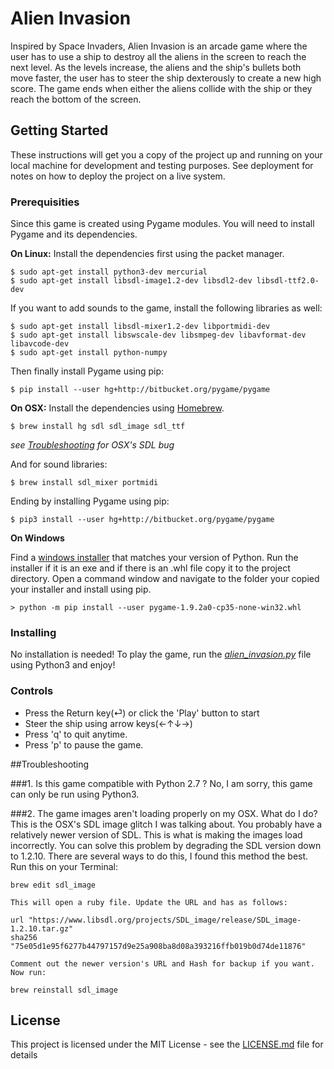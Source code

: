 # Alien Invasion

Inspired by Space Invaders, Alien Invasion is an arcade game where the user has to use a ship to destroy all the aliens in the screen to 
reach the next level. As the levels increase, the aliens and the ship's bullets both move faster, the user has to steer the ship dexterously
to create a new high score. The game ends when either the aliens collide with the ship or they reach the bottom of the screen.

## Getting Started

These instructions will get you a copy of the project up and running on your local machine for development and testing purposes. See deployment for notes on how to deploy the project on a live system.

### Prerequisities

Since this game is created using Pygame modules. You will need to install Pygame and its dependencies.

**On Linux:**
Install the dependencies first using the packet manager.
```
$ sudo apt-get install python3-dev mercurial
$ sudo apt-get install libsdl-image1.2-dev libsdl2-dev libsdl-ttf2.0-dev
```
If you want to add sounds to the game, install the following libraries as well:
```
$ sudo apt-get install libsdl-mixer1.2-dev libportmidi-dev
$ sudo apt-get install libswscale-dev libsmpeg-dev libavformat-dev libavcode-dev
$ sudo apt-get install python-numpy
```
Then finally install Pygame using pip:
```
$ pip install --user hg+http://bitbucket.org/pygame/pygame
```

**On OSX:**
Install the dependencies using [Homebrew](brew.sh).
```
$ brew install hg sdl sdl_image sdl_ttf
```
*see [Troubleshooting](#troubleshooting) for OSX's SDL bug*

And for sound libraries:
```
$ brew install sdl_mixer portmidi
```

Ending by installing Pygame using pip:
```
$ pip3 install --user hg+http://bitbucket.org/pygame/pygame
```

**On Windows**

Find a [windows installer](https://bitbucket.org/pygame/pygame/downloads/) that matches your version of Python.
Run the installer if it is an exe and if there is an .whl file copy it to the project directory.
Open a command window and navigate to the folder your copied your installer and install using pip.
```
> python -m pip install --user pygame-1.9.2a0-cp35-none-win32.whl
```

### Installing

No installation is needed! To play the game, run the *[alien_invasion.py](alien_invasion.py)* file using Python3 and enjoy!

### Controls

* Press the Return key(⏎) or click the 'Play' button to start
* Steer the ship using arrow keys(←↑↓→)
* Press 'q' to quit anytime.
* Press 'p' to pause the game.

##Troubleshooting

###1. Is this game compatible with Python 2.7 ?
    No, I am sorry, this game can only be run using Python3. 

###2. The game images aren't loading properly on my OSX. What do I do?
    This is the OSX's SDL image glitch I was talking about. You probably have a relatively newer version of SDL.
    This is what is making the images load incorrectly. You can solve this problem by degrading the SDL version down to 1.2.10. 
    There are several ways to do this, I found this method the best. Run this on your Terminal:
```
brew edit sdl_image
```
    This will open a ruby file. Update the URL and has as follows:
```
url "https://www.libsdl.org/projects/SDL_image/release/SDL_image-1.2.10.tar.gz"
sha256 "75e05d1e95f6277b44797157d9e25a908ba8d08a393216ffb019b0d74de11876"
```
    Comment out the newer version's URL and Hash for backup if you want. Now run:
```
brew reinstall sdl_image
```


## License

This project is licensed under the MIT License - see the [LICENSE.md](LICENSE.md) file for details

